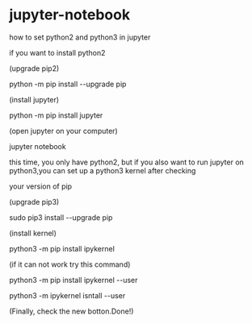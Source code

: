 # jupyter-notebook
how to set python2 and python3 in jupyter 

if you want to install python2 

(upgrade pip2)

python -m pip install --upgrade pip 

(install jupyter)

python -m pip install jupyter  

(open jupyter on your computer)

jupyter notebook  

this time, you only have python2, but if you also want to run jupyter on python3,you can set up a python3 kernel after checking 

your version of pip

(upgrade pip3)

sudo pip3 install --upgrade pip

(install kernel)

python3 -m pip install ipykernel

(if it can not work try this command)

python3 -m pip install ipykernel --user

python3 -m ipykernel isntall --user

(Finally, check the new botton.Done!)
